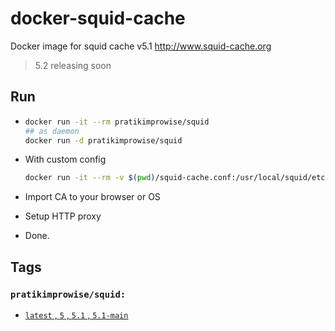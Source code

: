 # docker-squid-cache

Docker image for squid cache v5.1 <http://www.squid-cache.org>

> 5.2 releasing soon

## Run

- ```bash
  docker run -it --rm pratikimprowise/squid
  ## as daemon
  docker run -d pratikimprowise/squid
  ```

- With custom config

  ```bash
  docker run -it --rm -v $(pwd)/squid-cache.conf:/usr/local/squid/etc/squid.conf pratikimprowise/squid
  ```

- Import CA to your browser or OS

- Setup HTTP proxy

- Done.

## Tags

### `pratikimprowise/squid:`

- [`latest` , `5` , `5.1` , `5.1-main`](https://hub.docker.com/r/pratikimprowise/squid/tags?page=1&ordering=last_updated&name=5)
